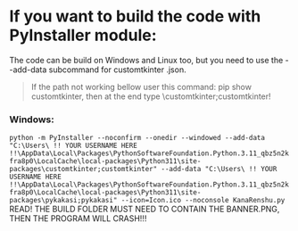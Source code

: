 # If you want to build the code with PyInstaller module:
The code can be build on Windows and Linux too, but you need to use the --add-data subcommand for customtkinter .json.
> If the path not working bellow user this command: pip show customtkinter, then at the end type \customtkinter;customtkinter!
### Windows:
```python -m PyInstaller --noconfirm --onedir --windowed --add-data "C:\Users\ !! YOUR USERNAME HERE !!\AppData\Local\Packages\PythonSoftwareFoundation.Python.3.11_qbz5n2kfra8p0\LocalCache\local-packages\Python311\site-packages\customtkinter;customtkinter" --add-data "C:\Users\ !! YOUR USERNAME HERE !!\AppData\Local\Packages\PythonSoftwareFoundation.Python.3.11_qbz5n2kfra8p0\LocalCache\local-packages\Python311\site-packages\pykakasi;pykakasi" --icon=Icon.ico --noconsole KanaRenshu.py```
READ! THE BUILD FOLDER MUST NEED TO CONTAIN THE BANNER.PNG, THEN THE PROGRAM WILL CRASH!!!
